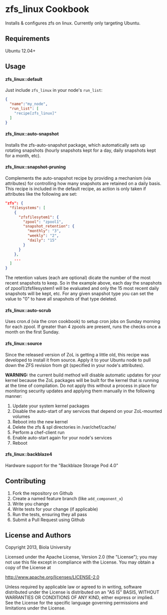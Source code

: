 zfs\_linux Cookbook
==================
Installs & configures zfs on linux. Currently only targeting Ubuntu.

Requirements
------------

Ubuntu 12.04+

Usage
-----
#### zfs\_linux::default
Just include `zfs_linux` in your node's `run_list`:

```json
{
  "name":"my_node",
  "run_list": [
    "recipe[zfs_linux]"
  ]
}
```

#### zfs\_linux::auto-snapshot
Installs the zfs-auto-snapshot package, which automatically sets up rotating snapshots (hourly snapshots kept for a day, daily snapshots kept for a month, etc).

#### zfs\_linux::snapshot-pruning
Complements the auto-snapshot recipe by providing a mechanism (via attributes) for controlling how many snapshots are retained on a daily basis. This recipe is included in the default recipe, as action is only taken if attributes like the following are set:

```json
"zfs": {
  "filesystems": [
    {
      "zfsfilesytem1": {
        "zpool": "zpool1",
        "snapshot_retention": {
          "monthly": "3",
          "weekly": "2",
          "daily": "15"
        }
      }
    },
    ...
  ]
}
```

The retention values (each are optional) dicate the number of the most recent snapshots to keep. So in the example above, each day the snapshots of zpool1/zfsfilesystem1 will be evaluated and only the 15 most recent daily snapshots will be kept, etc. For any given snapshot type you can set the value to "0" to have all snapshots of that type deleted.

#### zfs\_linux::auto-scrub
Uses cron.d (via the cron cookbook) to setup cron jobs on Sunday morning for each zpool. If greater than 4 zpools are present, runs the checks once a month on the first Sunday.

#### zfs\_linux::source
Since the released version of ZoL is getting a little old, this recipe was developed to install it from source. Apply it to your Ubuntu node to pull down the ZFS revision from git (specified in your node's attributes).

__WARNING:__ the current build method will disable automatic updates for your kernel because the ZoL packages will be built for the kernel that is running at the time of compilation. Do not apply this without a process in place for monitoring security updates and applying them manually in the following manner:
1. Update your system kernel packages
2. Disable the auto-start of any services that depend on your ZoL-mounted volumes
3. Reboot into the new kernel
4. Delete the zfs & spl directories in /var/chef/cache/
5. Perform a chef-client run
6. Enable auto-start again for your node's services
7. Reboot

#### zfs\_linux::backblaze4
Hardware support for the "Backblaze Storage Pod 4.0"


Contributing
------------

1. Fork the repository on Github
2. Create a named feature branch (like `add_component_x`)
3. Write you change
4. Write tests for your change (if applicable)
5. Run the tests, ensuring they all pass
6. Submit a Pull Request using Github

License and Authors
-------------------
 Copyright 2013, Biola University 

 Licensed under the Apache License, Version 2.0 (the "License");
 you may not use this file except in compliance with the License.
 You may obtain a copy of the License at

 http://www.apache.org/licenses/LICENSE-2.0

 Unless required by applicable law or agreed to in writing, software
 distributed under the License is distributed on an "AS IS" BASIS,
 WITHOUT WARRANTIES OR CONDITIONS OF ANY KIND, either express or implied.
 See the License for the specific language governing permissions and
 limitations under the License.

